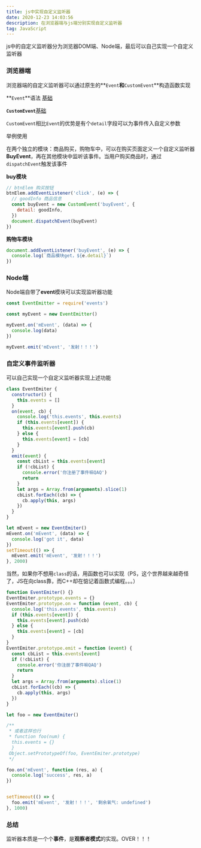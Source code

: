 ```yaml
---
title: js中实现自定义监听器
date: 2020-12-23 14:03:56
description: 在浏览器端与js端分别实现自定义监听器
tag: JavaScript
---
```


js中的自定义监听器分为浏览器DOM端、Node端，最后可以自己实现一个自定义监听器

### 浏览器端

浏览器端的自定义监听器可以通过原生的**`Event`**和**`CustomEvent`**构造函数实现

**`Event`**语法 [基础](https://developer.mozilla.org/zh-CN/docs/Web/API/Event/Event)

**`CustomEvent`**[基础](https://developer.mozilla.org/zh-CN/docs/Web/API/CustomEvent)

`CustomEvent`相比`Event`的优势是有个`detail`字段可以为事件传入自定义参数

举例使用

在两个独立的模块：商品购买，购物车中，可以在购买页面定义一个自定义监听器 **BuyEvent**，再在其他模块中监听该事件。当用户购买商品时，通过`dispatchEvent`触发该事件

**buy模块**

```js
// btnElem 购买按钮	
btnElem.addEventListener('click', (e) => {
  // goodInfo 商品信息
  const buyEvent = new CustomEvent('buyEvent', {
    detail: goodInfo,
  })
  document.dispatchEvent(buyEvent)
})
```

**购物车模块**

```js
document.addEventListener('buyEvent', (e) => {
  console.log(`商品模块get，${e.detail}`)
})
```

### Node端

Node端自带了**event**模块可以实现监听器功能

```js
const EventEmitter = require('events')

const myEvent = new EventEmitter()

myEvent.on('mEvent', (data) => {
  console.log(data)
})

myEvent.emit('mEvent', '发射！！！')

```

### 自定义事件监听器

可以自己实现一个自定义监听器实现上述功能

```js
class EventEmiter {
  constructor() {
    this.events = []
  }
  on(event, cb) {
    console.log('this.events', this.events)
    if (this.events[event]) {
      this.events[event].push(cb)
    } else {
      this.events[event] = [cb]
    }
  }
  emit(event) {
    const cbList = this.events[event]
    if (!cbList) {
      console.error('你注册了事件嘛QAQ')
      return
    }
    let args = Array.from(arguments).slice(1)
    cbList.forEach((cb) => {
      cb.apply(this, args)
    })
  }
}

let mEvent = new EventEmiter()
mEvent.on('mEvent', (data) => {
  console.log('got it', data)
})
setTimeout(() => {
  mEvent.emit('mEvent', '发射！！！')
}, 2000)

```

当然，如果你不想用`class`的话，用函数也可以实现（PS，这个世界越来越奇怪了，JS在向class靠，而C++却在惦记着函数式编程。。。）

```js
function EventEmiter() {}
EventEmiter.prototype.events = {}
EventEmiter.prototype.on = function (event, cb) {
  console.log('this.events', this.events)
  if (this.events[event]) {
    this.events[event].push(cb)
  } else {
    this.events[event] = [cb]
  }
}
EventEmiter.prototype.emit = function (event) {
  const cbList = this.events[event]
  if (!cbList) {
    console.error('你注册了事件嘛QAQ')
    return
  }
  let args = Array.from(arguments).slice(1)
  cbList.forEach((cb) => {
    cb.apply(this, args)
  })
}

let foo = new EventEmiter()

/**
 * 或者这样也行
 * function foo(num) {
  this.events = {}
  }
 Object.setPrototypeOf(foo, EventEmiter.prototype)
 */

foo.on('mEvent', function (res, a) {
  console.log('success', res, a)
})


setTimeout(() => {
  foo.emit('mEvent', '发射！！！', '剩余氧气: undefined')
}, 1000)

```

### 总结

监听器本质是一个个**事件**，是**观察者模式**的实现。OVER！！！

